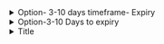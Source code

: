 <details>
<summary>Option- 3-10 days timeframe- Expiry</summary>
<br>
- FUTU
 3 days to Expiry
  <img width="1124" alt="image" src="https://user-images.githubusercontent.com/75510135/203355654-ee853214-c027-426c-9653-907c38098310.png">
  <img width="1144" alt="image" src="https://user-images.githubusercontent.com/75510135/203593063-a667b4fe-247c-457a-878e-5a72b73618de.png">

10 days to Expiry
  <img width="1148" alt="image" src="https://user-images.githubusercontent.com/75510135/203355402-3628f820-b999-4f30-ac5c-f330c686ffe4.png">
  <img width="1128" alt="image" src="https://user-images.githubusercontent.com/75510135/203594133-7038fbef-dad9-4d85-9c59-d43ffce1d773.png">

# Note down IV => 80%
  <img width="1139" alt="image" src="https://user-images.githubusercontent.com/75510135/203355951-bc5840e9-e999-41c1-a72b-99c368f23010.png">

  
  
  
</details>

<details>
<summary>Option-3-10 Days to expiry </summary>
<br>

 - BABA
  - 3 days to expiry
  <img width="1131" alt="image" src="https://user-images.githubusercontent.com/75510135/203356885-91a1c31b-9344-4d80-900f-56e5d30e70c5.png">
  <img width="1144" alt="image" src="https://user-images.githubusercontent.com/75510135/203594482-45523c75-a232-4771-8e52-8c9de6d93289.png">

  - 10 days to expiry
  <img width="1145" alt="image" src="https://user-images.githubusercontent.com/75510135/203357155-4cec21e3-32ce-4a14-a16e-8cd9e81944b6.png">
  <img width="1132" alt="image" src="https://user-images.githubusercontent.com/75510135/203594334-7caf0b0d-5d57-4917-922e-98c612bc4be8.png">

  

  
</details>


<details>
<summary>Title</summary>
<br>


  
</details>


